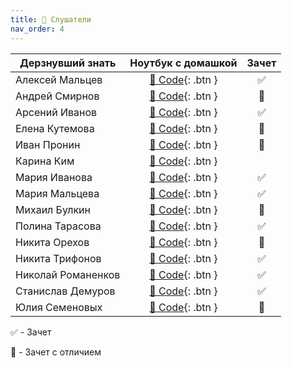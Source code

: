 ```yaml
---
title: 🧠 Слушатели
nav_order: 4
---
```


| Дерзнувший знать     | Ноутбук с домашкой | Зачет |
|----------------------|:------------------:|:---:|
| Алексей Мальцев    | [🐍 Code](https://colab.research.google.com/drive/1uiL7ATO4r3z2NkYCfRIIoc31tCHuiyzV?usp=sharing){: .btn } | ✅ |
| Андрей Смирнов    | [🐍 Code](https://colab.research.google.com/drive/1s6XvvvSMV1B9pxrq8vzPCull8qiwZcE8?usp=sharing){: .btn } | 💎 |
| Арсений Иванов    | [🐍 Code](https://colab.research.google.com/drive/1l0lpnwd-DtrqOgvjZW95FsAnnTCRpQfr?usp=sharing){: .btn } | ✅ |
| Елена Кутемова    | [🐍 Code](https://colab.research.google.com/drive/1z5n5TNTsYQeJXSDzc7gYt9W1N4yGgisl?usp=sharing){: .btn } | 💎 |
| Иван Пронин    | [🐍 Code](https://colab.research.google.com/drive/12fHOfwbNJcKn14oK8D-Y_e4nHK0-4HrZ?usp=sharing){: .btn } | 💎 |
| Карина Ким    | [🐍 Code](https://colab.research.google.com/drive/1zGBfy6lQAzsKt2Ccy3EiI_-xKcrzcDf2?usp=sharing){: .btn } |  |
| Мария Иванова    | [🐍 Code](https://colab.research.google.com/drive/1zdycxUU9ABxDdHfAReD1Acn6ginCXKtY?usp=sharing){: .btn } | ✅ |
| Мария Мальцева    | [🐍 Code](https://colab.research.google.com/drive/1h9qPcceaQ6J72jJTM8chcaSaiuuv6i8Q?usp=sharing){: .btn } | ✅ |
| Михаил Булкин    | [🐍 Code](https://colab.research.google.com/drive/1ki_S_FPHsakf2tduuz0dIyJvByaJaFHB?usp=sharing){: .btn } | 💎 |
| Полина Тарасова    | [🐍 Code](https://colab.research.google.com/drive/1LrUbCTw-Nxjpme3Nlt9Lw68gEDnbre9r?usp=sharing){: .btn } | ✅ |
| Никита Орехов    | [🐍 Code](https://colab.research.google.com/drive/1wyF9VcCc-6x8r5BCX5cEC3lYTLxCF8AD?usp=sharing){: .btn } | 💎 |
| Никита Трифонов    | [🐍 Code](https://colab.research.google.com/drive/1aNvDp5dz2o6NJJSgTmIscGXNLccgZFBu?usp=sharing){: .btn } | ✅ |
| Николай Романенков    | [🐍 Code](https://colab.research.google.com/drive/1HoueCRH1JyfV4PbMSEDaPguwcWrJgMvb?usp=sharing){: .btn } | ✅ |
| Станислав Демуров    | [🐍 Code](https://colab.research.google.com/drive/1rAF-RfQcrkM4jVE45yAwC8FyVS5SRXt1?usp=sharing){: .btn } | ✅ |
| Юлия Семеновых    | [🐍 Code](https://colab.research.google.com/drive/1g0nEA0QeXB695aS172oOtRnFBm1ReuX1?usp=sharing){: .btn } | 💎 |


✅ - Зачет

💎 - Зачет с отличием

